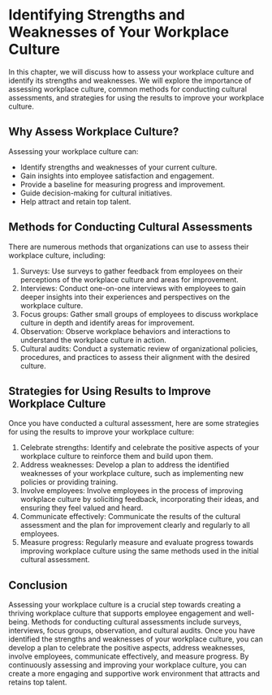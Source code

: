 Identifying Strengths and Weaknesses of Your Workplace Culture
===========================================================================================================

In this chapter, we will discuss how to assess your workplace culture and identify its strengths and weaknesses. We will explore the importance of assessing workplace culture, common methods for conducting cultural assessments, and strategies for using the results to improve your workplace culture.

Why Assess Workplace Culture?
-----------------------------

Assessing your workplace culture can:

* Identify strengths and weaknesses of your current culture.
* Gain insights into employee satisfaction and engagement.
* Provide a baseline for measuring progress and improvement.
* Guide decision-making for cultural initiatives.
* Help attract and retain top talent.

Methods for Conducting Cultural Assessments
-------------------------------------------

There are numerous methods that organizations can use to assess their workplace culture, including:

1. Surveys: Use surveys to gather feedback from employees on their perceptions of the workplace culture and areas for improvement.
2. Interviews: Conduct one-on-one interviews with employees to gain deeper insights into their experiences and perspectives on the workplace culture.
3. Focus groups: Gather small groups of employees to discuss workplace culture in depth and identify areas for improvement.
4. Observation: Observe workplace behaviors and interactions to understand the workplace culture in action.
5. Cultural audits: Conduct a systematic review of organizational policies, procedures, and practices to assess their alignment with the desired culture.

Strategies for Using Results to Improve Workplace Culture
---------------------------------------------------------

Once you have conducted a cultural assessment, here are some strategies for using the results to improve your workplace culture:

1. Celebrate strengths: Identify and celebrate the positive aspects of your workplace culture to reinforce them and build upon them.
2. Address weaknesses: Develop a plan to address the identified weaknesses of your workplace culture, such as implementing new policies or providing training.
3. Involve employees: Involve employees in the process of improving workplace culture by soliciting feedback, incorporating their ideas, and ensuring they feel valued and heard.
4. Communicate effectively: Communicate the results of the cultural assessment and the plan for improvement clearly and regularly to all employees.
5. Measure progress: Regularly measure and evaluate progress towards improving workplace culture using the same methods used in the initial cultural assessment.

Conclusion
----------

Assessing your workplace culture is a crucial step towards creating a thriving workplace culture that supports employee engagement and well-being. Methods for conducting cultural assessments include surveys, interviews, focus groups, observation, and cultural audits. Once you have identified the strengths and weaknesses of your workplace culture, you can develop a plan to celebrate the positive aspects, address weaknesses, involve employees, communicate effectively, and measure progress. By continuously assessing and improving your workplace culture, you can create a more engaging and supportive work environment that attracts and retains top talent.
